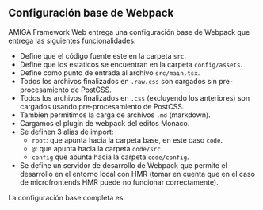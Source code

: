 ## Configuración base de Webpack

AMIGA Framework Web entrega una configuración base de Webpack que entrega las siguientes funcionalidades:

- Define que el código fuente este en la carpeta `src`.
- Define que los estaticos se encuentran en la carpeta `config/assets`.
- Define como punto de entrada al archivo `src/main.tsx`.
- Todos los archivos finalizados en `.raw.css` son cargados sin pre-procesamiento de PostCSS.
- Todos los archivos finalizados en `.css` (excluyendo los anteriores) son cargados usando pre-procesamiento de PostCSS.
- Tambien permitimos la carga de archivos `.md` (markdown).
- Cargamos el plugin de webpack del editos Monaco.
- Se definen 3 alias de import:
  - `root`: que apunta hacia la carpeta base, en este caso `code`.
  - `@`: que apunta hacia la carpeta `code/src`.
  - `config` que apunta hacia la carpeta `code/config`.
- Se define un servidor de desarrollo de Webpack que permite el desarrollo en el entorno local con HMR (tomar en cuenta que en el caso de microfrontends HMR puede no funcionar correctamente).

La configuración base completa es: